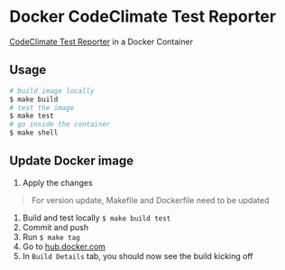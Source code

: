 # Docker CodeClimate Test Reporter

[CodeClimate Test Reporter](https://github.com/codeclimate/test-reporter) in a Docker Container

## Usage

```bash
# build image locally
$ make build
# test the image
$ make test
# go inside the container
$ make shell
```

## Update Docker image

1. Apply the changes

> For version update, Makefile and Dockerfile need to be updated

1. Build and test locally `$ make build test`
1. Commit and push
1. Run `$ make tag`
1. Go to [hub.docker.com](https://hub.docker.com/r/amaysim/codeclimate-test-reporter/)
1. In `Build Details` tab, you should now see the build kicking off